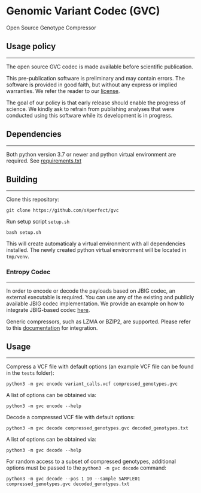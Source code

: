 # Genomic Variant Codec (GVC)

Open Source Genotype Compressor



## Usage policy
---

The open source GVC codec is made available before scientific publication.

This pre-publication software is preliminary and may contain errors.
The software is provided in good faith, but without any express or implied warranties.
We refer the reader to our [license](LICENSE).

The goal of our policy is that early release should enable the progress of science.
We kindly ask to refrain from publishing analyses that were conducted using this software while its development is in progress.

## Dependencies
---

Both python version 3.7 or newer and python virtual environment are required.
See [requirements.txt](requirements.txt)
<!-- * Python>=3.6
* virtualenv
* numpy
* cython
* numba
* cyvcf2
* scipy
* tspsolve
* Pillow -->

## Building
---

Clone this repository:

    git clone https://github.com/sXperfect/gvc

Run setup script `setup.sh`

    bash setup.sh

This will create automaticaly a virtual environment with all dependencies installed.
The newly created python virtual environment will be located in `tmp/venv`.

### Entropy Codec
---

In order to encode or decode the payloads based on JBIG codec, an external executable is required.
You can use any of the existing and publicly available JBIG codec implementation.
We provide an example on how to integrate JBIG-based codec [here](JBIG.md).

Generic compressors, such as LZMA or BZIP2, are supported.
Please refer to this [documentation](CODEC.md) for integration.

## Usage
---
Compress a VCF file with default options (an example VCF file can be found in the `tests` folder): 
```
python3 -m gvc encode variant_calls.vcf compressed_genotypes.gvc
```

A list of options can be obtained via:
```
python3 -m gvc encode --help
```

Decode a compressed VCF file with default options: 
```
python3 -m gvc decode compressed_genotypes.gvc decoded_genotypes.txt
```

A list of options can be obtained via:
```
python3 -m gvc decode --help
```

For random access to a subset of compressed genotypes, additional options must be passed to the `python3 -m gvc decode` command:

```
python3 -m gvc decode --pos 1 10 --sample SAMPLE01 compressed_genotypes.gvc decoded_genotypes.txt
```
